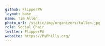 ```yaml
---
github: FlipperPA
layout: base
name: Tim Allen
photo_url: /static/img/organizers/tallen.jpg
role: Social Chair
twitter: FlipperPA
website: https://PyPhilly.org/
---
```

